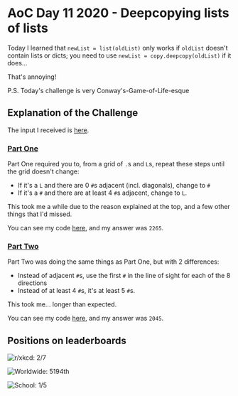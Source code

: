 # AoC Day 11 2020 - Deepcopying lists of lists
Today I learned that `newList = list(oldList)` only works if `oldList` doesn't contain lists or dicts;
you need to use `newList = copy.deepcopy(oldList)` if it does...

That's annoying!

P.S. Today's challenge is very Conway's-Game-of-Life-esque

## Explanation of the Challenge
The input I received is [here](https://github.com/TheXXOs/AdventOfCode/blob/main/My%20Solutions/2020/Day%2011/input.txt).

### [Part One](https://adventofcode.com/2020/day/11)
Part One required you to, from a grid of `.`s and `L`s, repeat these steps until the grid doesn't change:
- If it's a `L` and there are 0 `#`s adjacent (incl. diagonals), change to `#`
- If it's a `#` and there are at least 4 `#`s adjacent, change to `L`.

This took me a while due to the reason explained at the top, and a few other things that I'd missed.

You can see my code [here](https://github.com/TheXXOs/AdventOfCode/blob/main/My%20Solutions/2020/Day%2011/11a.py), and my answer was `2265`.

### [Part Two](https://adventofcode.com/2020/day/11#part2)
Part Two was doing the same things as Part One, but with 2 differences:
- Instead of adjacent `#`s, use the first `#` in the line of sight for each of the 8 directions
- Instead of at least 4 `#`s, it's at least 5 `#`s.

This took me... longer than expected.

You can see my code [here](https://github.com/TheXXOs/AdventOfCode/blob/main/My%20Solutions/2020/Day%2011/11b.py), and my answer was `2045`.

## Positions on leaderboards
![r/xkcd: 2/7](https://img.shields.io/badge/r%2Fxkcd%20discord%20leaderboard-2/7-green)

![Worldwide: 5194th](https://img.shields.io/badge/Worldwide%20leaderboard-5194-red)

![School: 1/5](https://img.shields.io/badge/School%20leaderboard-1/5-brightgreen)
